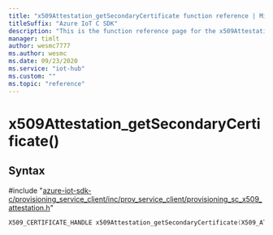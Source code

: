 ```yaml
---                             
title: "x509Attestation_getSecondaryCertificate function reference | Microsoft Docs" 
titleSuffix: "Azure IoT C SDK"            
description: "This is the function reference page for the x509Attestation_getSecondaryCertificate() function in the Azure IoT C SDK. This SDK is used with Azure IoT Hub and Azure IoT Hub Device Provisioning Service"            
manager: timlt                 
author: wesmc7777              
ms.author: wesmc               
ms.date: 09/23/2020                    
ms.service: "iot-hub"             
ms.custom: ""                
ms.topic: "reference"        
---                            
```


# x509Attestation_getSecondaryCertificate()

## Syntax

\#include "[azure-iot-sdk-c/provisioning_service_client/inc/prov_service_client/provisioning_sc_x509_attestation.h](../provisioning-sc-x509-attestation-h.md)"  
```C
X509_CERTIFICATE_HANDLE x509Attestation_getSecondaryCertificate(X509_ATTESTATION_HANDLE  MU_C2);
```

